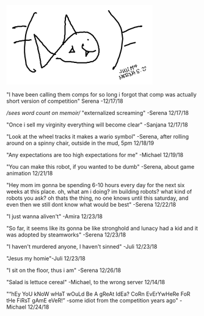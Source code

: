 ![image](ironfish.png)

"I have been calling them comps for so long i forgot that comp was actually short version of competition" Serena -12/17/18

*/sees word count on memoir/* "externalized screaming" -Serena 12/17/18

"Once i sell my virginity everything will become clear" -Sanjana 12/17/18

"Look at the wheel tracks it makes a wario symbol" -Serena, after rolling around on a spinny chair, outside in the mud, 5pm 12/18/19

"Any expectations are too high expectations for me" -Michael 12/19/18

"You can  make this robot, if you wanted  to be dumb" -Serena, about game animation 12/21/18

"Hey mom im gonna be spending 6-10 hours every day for the next six weeks at this place. oh, what am i doing? im building robots? what kind of robots you ask? oh thats the thing, no one knows until this saturday, and even then we still dont know what would be best" -Serena 12/22/18

"I just wanna aliven't" -Amira 12/23/18

"So far, it seems like its gonna be like stronghold and lunacy had a kid and it was adopted by steamworks" -Serena 12/23/18

"I haven't murdered anyone, I haven't sinned" -Juli 12/23/18

"Jesus my homie"-Juli 12/23/18

"I sit on the floor, thus i am" -Serena 12/26/18

"Salad is lettuce cereal" -Michael, to the wrong server 12/14/18

"“hEy YoU kNoW wHaT wOuLd Be A gReAt IdEa? CoRn EvErYwHeRe FoR tHe FiRsT gAmE eVeR!” -some idiot from the competition years ago" -Michael 12/24/18
